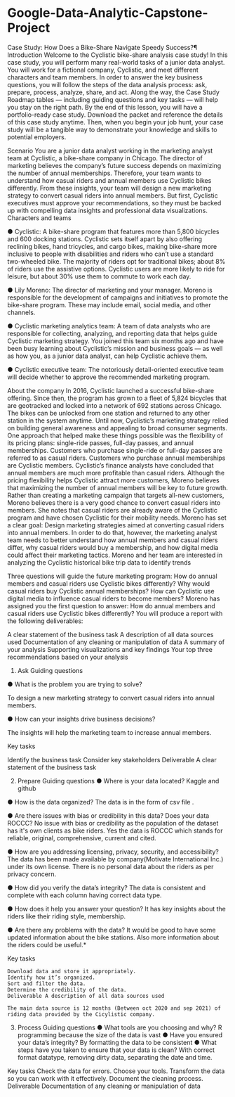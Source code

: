 # Google-Data-Analytic-Capstone-Project
Case Study: How Does a Bike-Share Navigate Speedy Success?¶
Introduction
Welcome to the Cyclistic bike-share analysis case study! In this case study, you will perform many real-world tasks of a junior data analyst. You will work for a fictional company, Cyclistic, and meet different characters and team members. In order to answer the key business questions, you will follow the steps of the data analysis process: ask, prepare, process, analyze, share, and act. Along the way, the Case Study Roadmap tables — including guiding questions and key tasks — will help you stay on the right path. By the end of this lesson, you will have a portfolio-ready case study. Download the packet and reference the details of this case study anytime. Then, when you begin your job hunt, your case study will be a tangible way to demonstrate your knowledge and skills to potential employers.

Scenario
You are a junior data analyst working in the marketing analyst team at Cyclistic, a bike-share company in Chicago. The director of marketing believes the company’s future success depends on maximizing the number of annual memberships. Therefore, your team wants to understand how casual riders and annual members use Cyclistic bikes differently. From these insights, your team will design a new marketing strategy to convert casual riders into annual members. But first, Cyclistic executives must approve your recommendations, so they must be backed up with compelling data insights and professional data visualizations. Characters and teams

● Cyclistic: A bike-share program that features more than 5,800 bicycles and 600 docking stations. Cyclistic sets itself apart by also offering reclining bikes, hand tricycles, and cargo bikes, making bike-share more inclusive to people with disabilities and riders who can’t use a standard two-wheeled bike. The majority of riders opt for traditional bikes; about 8% of riders use the assistive options. Cyclistic users are more likely to ride for leisure, but about 30% use them to commute to work each day.

● Lily Moreno: The director of marketing and your manager. Moreno is responsible for the development of campaigns and initiatives to promote the bike-share program. These may include email, social media, and other channels. 

● Cyclistic marketing analytics team: A team of data analysts who are responsible for collecting, analyzing, and reporting data that helps guide Cyclistic marketing strategy. You joined this team six months ago and have been busy learning about Cyclistic’s mission and business goals — as well as how you, as a junior data analyst, can help Cyclistic achieve them. 

● Cyclistic executive team: The notoriously detail-oriented executive team will decide whether to approve the recommended marketing program.

About the company
In 2016, Cyclistic launched a successful bike-share offering. Since then, the program has grown to a fleet of 5,824 bicycles that are geotracked and locked into a network of 692 stations across Chicago. The bikes can be unlocked from one station and returned to any other station in the system anytime. Until now, Cyclistic’s marketing strategy relied on building general awareness and appealing to broad consumer segments. One approach that helped make these things possible was the flexibility of its pricing plans: single-ride passes, full-day passes, and annual memberships. Customers who purchase single-ride or full-day passes are referred to as casual riders. Customers who purchase annual memberships are Cyclistic members. Cyclistic’s finance analysts have concluded that annual members are much more profitable than casual riders. Although the pricing flexibility helps Cyclistic attract more customers, Moreno believes that maximizing the number of annual members will be key to future growth. Rather than creating a marketing campaign that targets all-new customers, Moreno believes there is a very good chance to convert casual riders into members. She notes that casual riders are already aware of the Cyclistic program and have chosen Cyclistic for their mobility needs. Moreno has set a clear goal: Design marketing strategies aimed at converting casual riders into annual members. In order to do that, however, the marketing analyst team needs to better understand how annual members and casual riders differ, why casual riders would buy a membership, and how digital media could affect their marketing tactics. Moreno and her team are interested in analyzing the Cyclistic historical bike trip data to identify trends

Three questions will guide the future marketing program:
How do annual members and casual riders use Cyclistic bikes differently?
Why would casual riders buy Cyclistic annual memberships?
How can Cyclistic use digital media to influence casual riders to become members?
Moreno has assigned you the first question to answer: How do annual members and casual riders use Cyclistic bikes differently? You will produce a report with the following deliverables:

A clear statement of the business task
A description of all data sources used
Documentation of any cleaning or manipulation of data
A summary of your analysis
Supporting visualizations and key findings
Your top three recommendations based on your analysis

1. Ask
Guiding questions

● What is the problem you are trying to solve?

To design a new marketing strategy to convert casual riders into annual members.

● How can your insights drive business decisions? 

The insights will help the marketing team to increase annual members.

Key tasks

Identify the business task
Consider key stakeholders
Deliverable A clear statement of the business task

2. Prepare
Guiding questions
● Where is your data located? 
    Kaggle and github

● How is the data organized? 
   The data is in the form of csv file .

● Are there issues with bias or credibility in this data? Does your data ROCCC? 
	No issue with bias or credibility as the population of the dataset has it's own clients as bike riders. Yes the data is ROCCC which stands for reliable, original, comprehensive, current and cited.

● How are you addressing licensing, privacy, security, and accessibility? 
	The data has been made available by company(Motivate International Inc.) under its own license. There is no personal data about the riders as per privacy concern.

● How did you verify the data’s integrity? 
	The data is consistent and complete with each column having correct data type.

● How does it help you answer your question?
	It has key insights about the riders like their riding style, membership.

● Are there any problems with the data?
	It would be good to have some updated information about the bike stations. Also more information about the riders could be useful.*

Key tasks

	Download data and store it appropriately.
	Identify how it’s organized.
	Sort and filter the data.
	Determine the credibility of the data.
	Deliverable A description of all data sources used

	The main data source is 12 months (Between oct 2020 and sep 2021) of riding data provided by the Cicylistic company.

3. Process
Guiding questions
● What tools are you choosing and why?
	R programming because the size of the data is vast
● Have you ensured your data’s integrity?
	By formatting the data to be consistent
● What steps have you taken to ensure that your data is clean?
	With correct format datatype, removing dirty data, separating the date and time.

Key tasks
Check the data for errors.
Choose your tools.
Transform the data so you can work with it effectively.
Document the cleaning process.
Deliverable Documentation of any cleaning or manipulation of data
